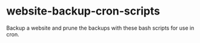 # website-backup-cron-scripts
Backup a website and prune the backups with these bash scripts for use in cron.
